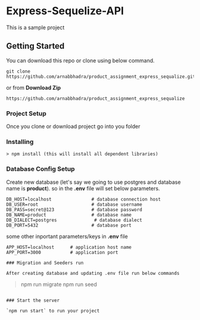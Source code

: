 # Express-Sequelize-API
This is a sample project
## Getting Started
You can download this repo or clone using below command. 
```
git clone https://github.com/arnabbhadra/product_assignment_express_sequalize.git
```
or from **Download Zip**
```
https://github.com/arnabbhadra/product_assignment_express_sequalize
```
### Project Setup
Once you clone or download project go into you folder


### Installing
```
> npm install (this will install all dependent libraries)
```

### Database Config Setup
Create new database (let's say we going to use postgres and database name is **product**).
so in the **.env** file will set below parameters.
```
DB_HOST=localhost               # database connection host
DB_USER=root                    # database username
DB_PASS=secret@123              # database password
DB_NAME=product                 # database name
DB_DIALECT=postgres              # database dialect
DB_PORT=5432                    # database port
```
some other inportant parameters/keys in **.env** file
```
APP_HOST=localhost      # application host name
APP_PORT=3000           # application port

### Migration and Seeders run

After creating database and updating .env file run below commands
```
> npm run migrate
> npm run seed
```

### Start the server

`npm run start` to run your project 
